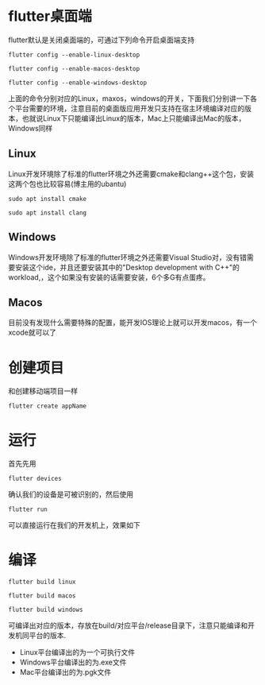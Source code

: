 # flutter桌面端

flutter默认是关闭桌面端的，可通过下列命令开启桌面端支持

```
flutter config --enable-linux-desktop

flutter config --enable-macos-desktop

flutter config --enable-windows-desktop
```
上面的命令分别对应的Linux，maxos，windows的开关，下面我们分别讲一下各个平台需要的环境，注意目前的桌面版应用开发只支持在宿主环境编译对应的版本，也就说Linux下只能编译出Linux的版本，Mac上只能编译出Mac的版本，Windows同样

## Linux

Linux开发环境除了标准的flutter环境之外还需要cmake和clang++这个包，安装这两个包也比较容易(博主用的ubantu)


```
sudo apt install cmake

sudo apt install clang
```

## Windows

Windows开发环境除了标准的flutter环境之外还需要Visual Studio对，没有错需要安装这个ide，并且还要安装其中的"Desktop development with C++"的workload,，这个如果没有安装的话需要安装，6个多G有点蛋疼。

## Macos

目前没有发现什么需要特殊的配置，能开发IOS理论上就可以开发macos，有一个xcode就可以了

# 创建项目
和创建移动端项目一样

```
flutter create appName
```

# 运行
首先先用

```
flutter devices
```
确认我们的设备是可被识别的，然后使用


```
flutter run
```
可以直接运行在我们的开发机上，效果如下

# 编译

```
flutter build linux

flutter build macos

flutter build windows
```

可编译出对应的版本，存放在build/对应平台/release目录下，注意只能编译和开发机同平台的版本.

- Linux平台编译出的为一个可执行文件
- Windows平台编译出的为.exe文件
- Mac平台编译出的为.pgk文件